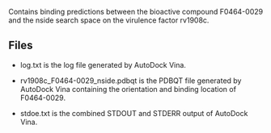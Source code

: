 Contains binding predictions between the bioactive compound F0464-0029 and the nside search space on the virulence factor rv1908c.

## Files

- log.txt is the log file generated by AutoDock Vina.

- rv1908c_F0464-0029_nside.pdbqt is the PDBQT file generated by AutoDock Vina containing the orientation and binding location of F0464-0029.

- stdoe.txt is the combined STDOUT and STDERR output of AutoDock Vina.

